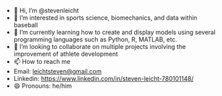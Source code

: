 - 👋 Hi, I’m @stevenleicht
- 👀 I’m interested in sports science, biomechanics, and data within baseball
- 🌱 I’m currently learning how to create and display models using several programming languages such as Python, R, MATLAB, etc.
- 💞️ I’m looking to collaborate on multiple projects involving the improvement of athlete development
- 📫 How to reach me
-   Email: leichtsteven@gmail.com
-   Linkedin: https://www.linkedin.com/in/steven-leicht-780101148/
- 😄 Pronouns: he/him

<!---
stevenleicht/stevenleicht is a ✨ special ✨ repository because its `README.md` (this file) appears on your GitHub profile.
You can click the Preview link to take a look at your changes.
--->
